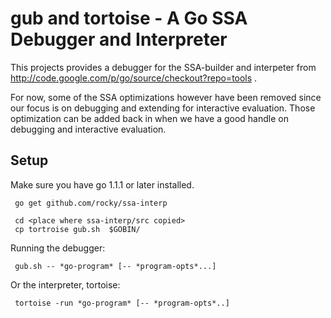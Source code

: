 gub and tortoise - A Go SSA Debugger and Interpreter
============================================================================

This projects provides a debugger for the SSA-builder and interpeter from http://code.google.com/p/go/source/checkout?repo=tools .

For now, some of the SSA optimizations however have been removed since our focus is on debugging and extending for interactive evaluation. Those optimization can be added back in when we have a good handle on debugging and interactive evaluation.

Setup
-----

Make sure you have go 1.1.1 or later installed.

     go get github.com/rocky/ssa-interp

     cd <place where ssa-interp/src copied>
     cp tortroise gub.sh  $GOBIN/

Running the debugger:

     gub.sh -- *go-program* [-- *program-opts*...]

Or the interpreter, tortoise:

     tortoise -run *go-program* [-- *program-opts*..]
